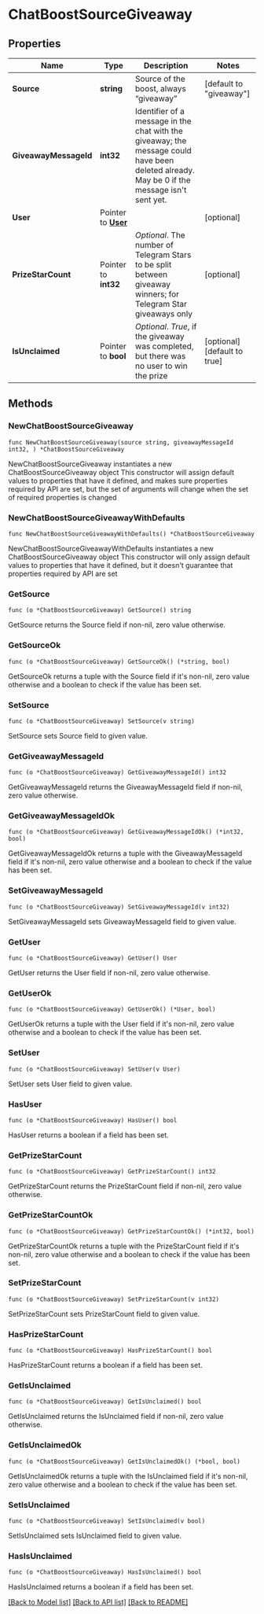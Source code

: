 # ChatBoostSourceGiveaway

## Properties

Name | Type | Description | Notes
------------ | ------------- | ------------- | -------------
**Source** | **string** | Source of the boost, always “giveaway” | [default to "giveaway"]
**GiveawayMessageId** | **int32** | Identifier of a message in the chat with the giveaway; the message could have been deleted already. May be 0 if the message isn&#39;t sent yet. | 
**User** | Pointer to [**User**](User.md) |  | [optional] 
**PrizeStarCount** | Pointer to **int32** | *Optional*. The number of Telegram Stars to be split between giveaway winners; for Telegram Star giveaways only | [optional] 
**IsUnclaimed** | Pointer to **bool** | *Optional*. *True*, if the giveaway was completed, but there was no user to win the prize | [optional] [default to true]

## Methods

### NewChatBoostSourceGiveaway

`func NewChatBoostSourceGiveaway(source string, giveawayMessageId int32, ) *ChatBoostSourceGiveaway`

NewChatBoostSourceGiveaway instantiates a new ChatBoostSourceGiveaway object
This constructor will assign default values to properties that have it defined,
and makes sure properties required by API are set, but the set of arguments
will change when the set of required properties is changed

### NewChatBoostSourceGiveawayWithDefaults

`func NewChatBoostSourceGiveawayWithDefaults() *ChatBoostSourceGiveaway`

NewChatBoostSourceGiveawayWithDefaults instantiates a new ChatBoostSourceGiveaway object
This constructor will only assign default values to properties that have it defined,
but it doesn't guarantee that properties required by API are set

### GetSource

`func (o *ChatBoostSourceGiveaway) GetSource() string`

GetSource returns the Source field if non-nil, zero value otherwise.

### GetSourceOk

`func (o *ChatBoostSourceGiveaway) GetSourceOk() (*string, bool)`

GetSourceOk returns a tuple with the Source field if it's non-nil, zero value otherwise
and a boolean to check if the value has been set.

### SetSource

`func (o *ChatBoostSourceGiveaway) SetSource(v string)`

SetSource sets Source field to given value.


### GetGiveawayMessageId

`func (o *ChatBoostSourceGiveaway) GetGiveawayMessageId() int32`

GetGiveawayMessageId returns the GiveawayMessageId field if non-nil, zero value otherwise.

### GetGiveawayMessageIdOk

`func (o *ChatBoostSourceGiveaway) GetGiveawayMessageIdOk() (*int32, bool)`

GetGiveawayMessageIdOk returns a tuple with the GiveawayMessageId field if it's non-nil, zero value otherwise
and a boolean to check if the value has been set.

### SetGiveawayMessageId

`func (o *ChatBoostSourceGiveaway) SetGiveawayMessageId(v int32)`

SetGiveawayMessageId sets GiveawayMessageId field to given value.


### GetUser

`func (o *ChatBoostSourceGiveaway) GetUser() User`

GetUser returns the User field if non-nil, zero value otherwise.

### GetUserOk

`func (o *ChatBoostSourceGiveaway) GetUserOk() (*User, bool)`

GetUserOk returns a tuple with the User field if it's non-nil, zero value otherwise
and a boolean to check if the value has been set.

### SetUser

`func (o *ChatBoostSourceGiveaway) SetUser(v User)`

SetUser sets User field to given value.

### HasUser

`func (o *ChatBoostSourceGiveaway) HasUser() bool`

HasUser returns a boolean if a field has been set.

### GetPrizeStarCount

`func (o *ChatBoostSourceGiveaway) GetPrizeStarCount() int32`

GetPrizeStarCount returns the PrizeStarCount field if non-nil, zero value otherwise.

### GetPrizeStarCountOk

`func (o *ChatBoostSourceGiveaway) GetPrizeStarCountOk() (*int32, bool)`

GetPrizeStarCountOk returns a tuple with the PrizeStarCount field if it's non-nil, zero value otherwise
and a boolean to check if the value has been set.

### SetPrizeStarCount

`func (o *ChatBoostSourceGiveaway) SetPrizeStarCount(v int32)`

SetPrizeStarCount sets PrizeStarCount field to given value.

### HasPrizeStarCount

`func (o *ChatBoostSourceGiveaway) HasPrizeStarCount() bool`

HasPrizeStarCount returns a boolean if a field has been set.

### GetIsUnclaimed

`func (o *ChatBoostSourceGiveaway) GetIsUnclaimed() bool`

GetIsUnclaimed returns the IsUnclaimed field if non-nil, zero value otherwise.

### GetIsUnclaimedOk

`func (o *ChatBoostSourceGiveaway) GetIsUnclaimedOk() (*bool, bool)`

GetIsUnclaimedOk returns a tuple with the IsUnclaimed field if it's non-nil, zero value otherwise
and a boolean to check if the value has been set.

### SetIsUnclaimed

`func (o *ChatBoostSourceGiveaway) SetIsUnclaimed(v bool)`

SetIsUnclaimed sets IsUnclaimed field to given value.

### HasIsUnclaimed

`func (o *ChatBoostSourceGiveaway) HasIsUnclaimed() bool`

HasIsUnclaimed returns a boolean if a field has been set.


[[Back to Model list]](../README.md#documentation-for-models) [[Back to API list]](../README.md#documentation-for-api-endpoints) [[Back to README]](../README.md)



